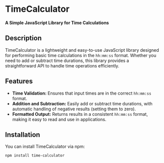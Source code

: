 # TimeCalculator

**A Simple JavaScript Library for Time Calculations**

## Description

TimeCalculator is a lightweight and easy-to-use JavaScript library designed for performing basic time calculations in the `hh:mm:ss` format. Whether you need to add or subtract time durations, this library provides a straightforward API to handle time operations efficiently.

## Features

- **Time Validation:** Ensures that input times are in the correct `hh:mm:ss` format.
- **Addition and Subtraction:** Easily add or subtract time durations, with automatic handling of negative results (setting them to zero).
- **Formatted Output:** Returns results in a consistent `hh:mm:ss` format, making it easy to read and use in applications.

## Installation

You can install TimeCalculator via npm:

```bash
npm install time-calculator